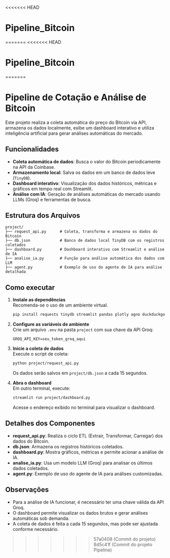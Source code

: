 <<<<<<< HEAD
# Pipeline_Bitcoin
=======
<<<<<<< HEAD
# Pipeline_Bitcoin
=======
# Pipeline de Cotação e Análise de Bitcoin

Este projeto realiza a coleta automática do preço do Bitcoin via API, armazena os dados localmente, exibe um dashboard interativo e utiliza inteligência artificial para gerar análises automáticas do mercado.

## Funcionalidades

- **Coleta automática de dados**: Busca o valor do Bitcoin periodicamente na API da Coinbase.
- **Armazenamento local**: Salva os dados em um banco de dados leve (`TinyDB`).
- **Dashboard interativo**: Visualização dos dados históricos, métricas e gráficos em tempo real com Streamlit.
- **Análise com IA**: Geração de análises automáticas do mercado usando LLMs (Groq) e ferramentas de busca.

## Estrutura dos Arquivos

```
project/
├── request_api.py      # Coleta, transforma e armazena os dados do Bitcoin
├── db.json             # Banco de dados local TinyDB com os registros coletados
├── dashboard.py        # Dashboard interativo com Streamlit e análise de IA
├── analise_ia.py       # Função para análise automática dos dados com LLM
├── agent.py            # Exemplo de uso do agente de IA para análise detalhada
```

## Como executar

1. **Instale as dependências**  
   Recomenda-se o uso de um ambiente virtual.
   ```sh
   pip install requests tinydb streamlit pandas plotly agno duckduckgo-search python-dotenv
   ```

2. **Configure as variáveis de ambiente**  
   Crie um arquivo `.env` na pasta `project` com sua chave da API Groq:
   ```
   GROQ_API_KEY=seu_token_groq_aqui
   ```

3. **Inicie a coleta de dados**  
   Execute o script de coleta:
   ```sh
   python project/request_api.py
   ```
   Os dados serão salvos em `project/db.json` a cada 15 segundos.

4. **Abra o dashboard**  
   Em outro terminal, execute:
   ```sh
   streamlit run project/dashboard.py
   ```
   Acesse o endereço exibido no terminal para visualizar o dashboard.

## Detalhes dos Componentes

- **request_api.py**: Realiza o ciclo ETL (Extrair, Transformar, Carregar) dos dados do Bitcoin.
- **db.json**: Armazena os registros históricos coletados.
- **dashboard.py**: Mostra gráficos, métricas e permite acionar a análise de IA.
- **analise_ia.py**: Usa um modelo LLM (Groq) para analisar os últimos dados coletados.
- **agent.py**: Exemplo de uso do agente de IA para análises customizadas.

## Observações

- Para a análise de IA funcionar, é necessário ter uma chave válida da API Groq.
- O dashboard permite visualizar os dados brutos e gerar análises automáticas sob demanda.
- A coleta de dados é feita a cada 15 segundos, mas pode ser ajustada conforme necessário.
>>>>>>> 57a0408 (Commit do projeto)
>>>>>>> 8d5c41f (Commit do projeto Pipeline)
